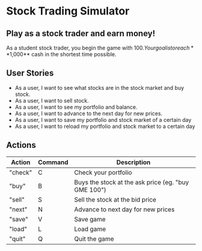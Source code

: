 # Stock Trading Simulator

## Play as a stock trader and earn money!

As a student stock trader, you begin the game with $100. Your goal is to reach **$1,000** cash in the shortest time possible.  


## User Stories
- As a user, I want to see what stocks are in the stock market and buy stock.
- As a user, I want to sell stock.
- As a user, I want to see my portfolio and balance.
- As a user, I want to advance to the next day for new prices.
- As a user, I want to save my portfolio and stock market of a certain day 
- As a user, I want to reload my portfolio and stock market to a certain day
## Actions

|Action|Command|Description|
|---|---|---|
| "check" | C | Check your portfolio|
| "buy" | B | Buys the stock at the ask price (eg. "buy GME 100")|
| "sell" | S | Sell the stock at the bid price|
| "next" | N | Advance to next day for new prices|
| "save" | V | Save game|
| "load" | L | Load game|
| "quit" | Q | Quit the game|